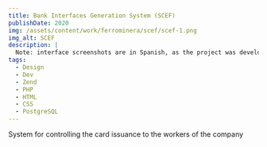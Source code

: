 ```yaml
---
title: Bank Interfaces Generation System (SCEF)
publishDate: 2020
img: /assets/content/work/ferrominera/scef/scef-1.png
img_alt: SCEF
description: |
  Note: interface screenshots are in Spanish, as the project was developed for a Spanish-speaking client
tags:
  - Design
  - Dev
  - Zend
  - PHP
  - HTML
  - CSS
  - PostgreSQL
---
```


System for controlling the card issuance to the workers of the company

